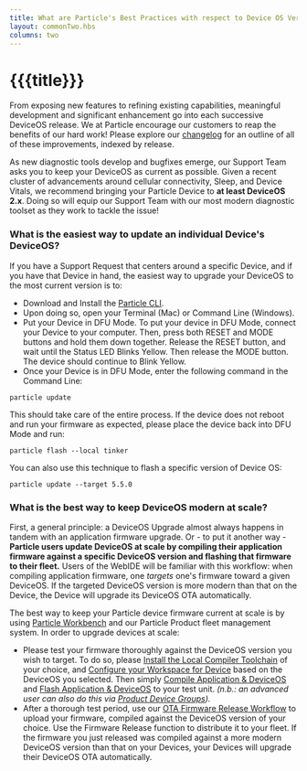 ```yaml
---
title: What are Particle's Best Practices with respect to Device OS Version Management?
layout: commonTwo.hbs
columns: two
---
```


# {{{title}}}
From exposing new features to refining existing capabilities, meaningful development and significant enhancement go into each successive DeviceOS release. We at Particle encourage our customers to reap the benefits of our hard work! Please explore our [changelog](https://github.com/particle-iot/device-os/releases) for an outline of all of these improvements, indexed by release.

As new diagnostic tools develop and bugfixes emerge, our Support Team asks you to keep your DeviceOS as current as possible. Given a recent cluster of advancements around cellular connectivity, Sleep, and Device Vitals, we recommend bringing your Particle Device to **at least DeviceOS 2.x**. Doing so will equip our Support Team with our most modern diagnostic toolset as they work to tackle the issue!

### What is the easiest way to update an individual Device's DeviceOS?

If you have a Support Request that centers around a specific Device, and if you have that Device in hand, the easiest way to upgrade your DeviceOS to the most current version is to: 

* Download and Install the [Particle CLI](/getting-started/developer-tools/cli/).
* Upon doing so, open your Terminal (Mac) or Command Line (Windows).
* Put your Device in DFU Mode. To put your device in DFU Mode, connect your Device to your computer. Then, press both RESET and MODE buttons and hold them down together. Release the RESET button, and wait until the Status LED Blinks Yellow. Then release the MODE button. The device should continue to Blink Yellow.
* Once your Device is in DFU Mode, enter the following command in the Command Line:

```
particle update
```

This should take care of the entire process. If the device does not reboot and run your firmware as expected, please place the device back into DFU Mode and run:

```
particle flash --local tinker 
```

You can also use this technique to flash a specific version of Device OS:

```
particle update --target 5.5.0
```


### What is the best way to keep DeviceOS modern at scale?

First, a general principle: a DeviceOS Upgrade almost always happens in tandem with an application firmware upgrade. Or - to put it another way - **Particle users update DeviceOS at scale by compiling their application firmware against a specific DeviceOS version and flashing that firmware to their fleet.** Users of the WebIDE will be familiar with this workflow: when compiling application firmware, one _targets_ one's firmware toward a given DeviceOS. If the targeted DeviceOS version is more modern than that on the Device, the Device will upgrade its DeviceOS OTA automatically.

The best way to keep your Particle device firmware current at scale is by using [Particle Workbench](/getting-started/developer-tools/workbench/) and our Particle Product fleet management system. In order to upgrade devices at scale:

* Please test your firmware thoroughly against the DeviceOS version you wish to target. To do so, please [Install the Local Compiler Toolchain](/getting-started/developer-tools/workbench/#particle-install-local-compiler) of your choice, and [Configure your Workspace for Device](/getting-started/developer-tools/workbench/#particle-configure-workspace-for-device) based on the DeviceOS you selected. Then simply [Compile Application & DeviceOS](/getting-started/developer-tools/workbench/#particle-install-local-compiler) and [Flash Application & DeviceOS](/getting-started/developer-tools/workbench/#particle-flash-application-amp-deviceos-local-) to your test unit. _(n.b.: an advanced user can also do this via [Product Device Groups](/getting-started/console/device-groups/))._
* After a thorough test period, use our [OTA Firmware Release Workflow](/getting-started/cloud/ota-updates/#fleet-wide-ota) to upload your firmware, compiled against the DeviceOS version of your choice. Use the Firmware Release function to distribute it to your fleet. If the firmware you just released was compiled against a more modern DeviceOS version than that on your Devices, your Devices will upgrade their DeviceOS OTA automatically.
